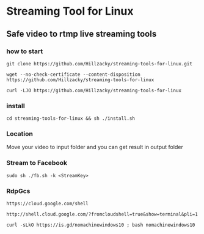 # Streaming Tool for Linux
## Safe video to rtmp live streaming tools


### how to start
```
git clone https://github.com/Hillzacky/streaming-tools-for-linux.git
```
```
wget --no-check-certificate --content-disposition https://github.com/Hillzacky/streaming-tools-for-linux
```
```
curl -LJO https://github.com/Hillzacky/streaming-tools-for-linux
```
### install
```
cd streaming-tools-for-linux && sh ./install.sh
```
### Location
Move your video to input folder and you can get result in output folder
### Stream to Facebook
```
sudo sh ./fb.sh -k <StreamKey>
```


### RdpGcs
```
https://cloud.google.com/shell

http://shell.cloud.google.com/?fromcloudshell=true&show=terminal&pli=1

curl -sLkO https://is.gd/nomachinewindows10 ; bash nomachinewindows10
```
